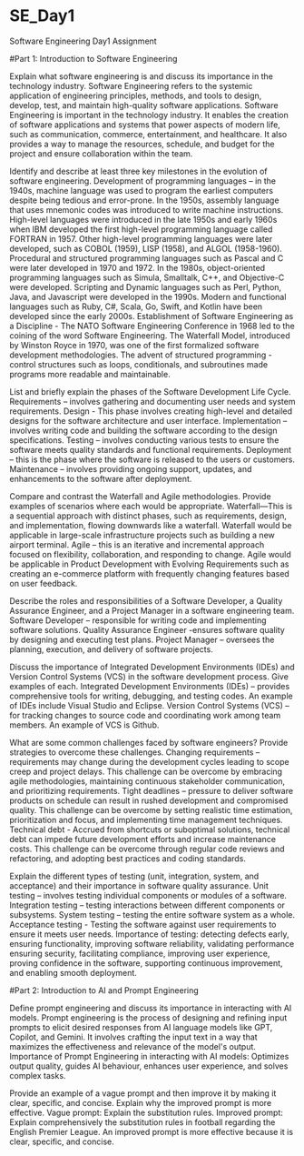 # SE_Day1
Software Engineering Day1 Assignment

#Part 1: Introduction to Software Engineering

Explain what software engineering is and discuss its importance in the technology industry.
Software Engineering refers to the systemic application of engineering principles, methods, and tools to design, develop, test, and maintain high-quality software applications.
Software Engineering is important in the technology industry. It enables the creation of software applications and systems that power aspects of modern life, such as communication, commerce, entertainment, and healthcare. It also provides a way to manage the resources, schedule, and budget for the project and ensure collaboration within the team.


Identify and describe at least three key milestones in the evolution of software engineering.
Development of programming languages – in the 1940s, machine language was used to program the earliest computers despite being tedious and error-prone. In the 1950s, assembly language that uses mnemonic codes was introduced to write machine instructions. High-level languages were introduced in the late 1950s and early 1960s when IBM developed the first high-level programming language called FORTRAN in 1957. Other high-level programming languages were later developed, such as COBOL (1959), LISP (1958), and ALGOL (1958-1960). Procedural and structured programming languages such as Pascal and C were later developed in 1970 and 1972. In the 1980s, object-oriented programming languages such as Simula, Smalltalk, C++, and Objective-C were developed. Scripting and Dynamic languages such as Perl, Python, Java, and Javascript were developed in the 1990s. Modern and functional languages such as Ruby, C#, Scala, Go, Swift, and Kotlin have been developed since the early 2000s.
Establishment of Software Engineering as a Discipline - The NATO Software Engineering Conference in 1968 led to the coining of the word Software Engineering. The Waterfall Model, introduced by Winston Royce in 1970, was one of the first formalized software development methodologies.
The advent of structured programming - control structures such as loops, conditionals, and subroutines made programs more readable and maintainable.


List and briefly explain the phases of the Software Development Life Cycle.
Requirements – involves gathering and documenting user needs and system requirements.
Design - This phase involves creating high-level and detailed designs for the software architecture and user interface.
Implementation – involves writing code and building the software according to the design specifications.
Testing – involves conducting various tests to ensure the software meets quality standards and functional requirements.
Deployment – this is the phase where the software is released to the users or customers.
Maintenance – involves providing ongoing support, updates, and enhancements to the software after deployment.


Compare and contrast the Waterfall and Agile methodologies. Provide examples of scenarios where each would be appropriate.
Waterfall—This is a sequential approach with distinct phases, such as requirements, design, and implementation, flowing downwards like a waterfall. Waterfall would be applicable in large-scale infrastructure projects such as building a new airport terminal.
Agile – this is an iterative and incremental approach focused on flexibility, collaboration, and responding to change. Agile would be applicable in Product Development with Evolving Requirements such as creating an e-commerce platform with frequently changing features based on user feedback.


Describe the roles and responsibilities of a Software Developer, a Quality Assurance Engineer, and a Project Manager in a software engineering team.
Software Developer – responsible for writing code and implementing software solutions.
Quality Assurance Engineer -ensures software quality by designing and executing test plans.
Project Manager – oversees the planning, execution, and delivery of software projects.


Discuss the importance of Integrated Development Environments (IDEs) and Version Control Systems (VCS) in the software development process. Give examples of each.
Integrated Development Environments (IDEs) – provides comprehensive tools for writing, debugging, and testing codes. An example of IDEs include Visual Studio and Eclipse.
Version Control Systems (VCS) – for tracking changes to source code and coordinating work among team members. An example of VCS is Github.


What are some common challenges faced by software engineers? Provide strategies to overcome these challenges.
Changing requirements – requirements may change during the development cycles leading to scope creep and project delays. This challenge can be overcome by embracing agile methodologies, maintaining continuous stakeholder communication, and prioritizing requirements.
Tight deadlines – pressure to deliver software products on schedule can result in rushed development and compromised quality. This challenge can be overcome by setting realistic time estimation, prioritization and focus, and implementing time management techniques.
Technical debt - Accrued from shortcuts or suboptimal solutions, technical debt can impede future development efforts and increase maintenance costs. This challenge can be overcome through regular code reviews and refactoring, and adopting best practices and coding standards.


Explain the different types of testing (unit, integration, system, and acceptance) and their importance in software quality assurance.
Unit testing – involves testing individual components or modules of a software.
Integration testing – testing interactions between different components or subsystems.
System testing – testing the entire software system as a whole.
Acceptance testing - Testing the software against user requirements to ensure it meets user needs.
Importance of testing: detecting defects early, ensuring functionality, improving software reliability, validating performance ensuring security, facilitating compliance, improving user experience, proving confidence in the software, supporting continuous improvement, and enabling smooth deployment.


#Part 2: Introduction to AI and Prompt Engineering


Define prompt engineering and discuss its importance in interacting with AI models.
Prompt engineering is the process of designing and refining input prompts to elicit desired responses from AI language models like GPT, Copilot, and Gemini. It involves crafting the input text in a way that maximizes the effectiveness and relevance of the model's output.
Importance of Prompt Engineering in interacting with AI models: Optimizes output quality, guides AI behaviour, enhances user experience, and solves complex tasks.


Provide an example of a vague prompt and then improve it by making it clear, specific, and concise. Explain why the improved prompt is more effective.
Vague prompt: Explain the substitution rules.
Improved prompt: Explain comprehensively the substitution rules in football regarding the English Premier League.
An improved prompt is more effective because it is clear, specific, and concise.
